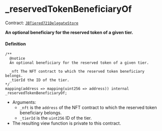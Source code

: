 # _reservedTokenBeneficiaryOf

Contract: [`JBTiered721DelegateStore`](/dev/api/contracts/or-delegates/jbtiered721delegatestore)

**An optional beneficiary for the reserved token of a given tier.**

#### Definition

```
/**
  @notice
  An optional beneficiary for the reserved token of a given tier.

  _nft The NFT contract to which the reserved token beneficiary belongs.
  _tierId the ID of the tier.
*/
mapping(address => mapping(uint256 => address)) internal _reservedTokenBeneficiaryOf;
```

- Arguments:
  - `_nft` is the `address` of the NFT contract to which the reserved token beneficiary belongs.
  - `_tierId` is the `uint256` ID of the tier.
- The resulting view function is private to this contract.
